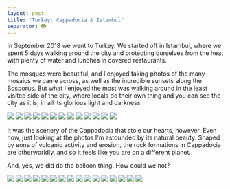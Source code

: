 ```yaml
---
layout: post
title: "Turkey: Cappadocia & Istambul"
separator: 📷
---
```


In September 2018 we went to Turkey. We started off in Istambul, where we spent 5 days walking around the city and protecting ourselves from the heat with plenty of water and lunches in covered restaurants.

The mosques were beautiful, and I enjoyed taking photos of the many mosaics we came across, as well as the incredible sunsets along the Bosporus. But what I enjoyed the most was walking around in the least visited side of the city, where locals do their own thing and you can see the city as it is, in all its glorious light and darkness.

![](images/photos/turkey/tu_1.jpg)
![](images/photos/turkey/tu_2.jpg)
![](images/photos/turkey/tu_19.jpg)
![](images/photos/turkey/tu_21.jpg)
![](images/photos/turkey/tu_22.jpg)
![](images/photos/turkey/tu_27.jpg)
![](images/photos/turkey/tu_30.jpg)
![](images/photos/turkey/tu_32.jpg)
![](images/photos/turkey/tu_33.jpg)
![](images/photos/turkey/tu_34.jpg)
![](images/photos/turkey/tu_39.jpg)
![](images/photos/turkey/tu_37.jpg)
![](images/photos/turkey/tu_40.jpg)

It was the scenery of the Cappadocia that stole our hearts, however. Even now, just looking at the photos I'm astounded by its natural beauty. Shaped by eons of volcanic activity and erosion, the rock formations in Cappadocia are otherworldly, and so it feels like you are on a different planet.

And, yes, we did do the balloon thing. How could we not?

![](images/photos/turkey/tu_47.jpg)
![](images/photos/turkey/tu_46.jpg)
![](images/photos/turkey/tu_45.jpg)
![](images/photos/turkey/tu_44.jpg)
![](images/photos/turkey/tu_48.jpg)
![](images/photos/turkey/tu_52.jpg)
![](images/photos/turkey/tu_50.jpg)
![](images/photos/turkey/tu_49.jpg)
![](images/photos/turkey/tu_54.jpg)
![](images/photos/turkey/tu_61.jpg)
![](images/photos/turkey/tu_57.jpg)
![](images/photos/turkey/tu_66.jpg)
![](images/photos/turkey/tu_64.jpg)
![](images/photos/turkey/tu_71.jpg)
![](images/photos/turkey/tu_72.jpg)
![](images/photos/turkey/tu_97.jpg)
